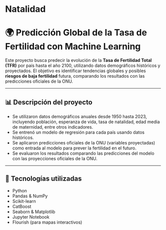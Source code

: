 # Natalidad

# 🌍 Predicción Global de la Tasa de Fertilidad con Machine Learning

Este proyecto busca predecir la evolución de la **Tasa de Fertilidad Total (TFR)** por país hasta el año 2100, utilizando datos demográficos históricos y proyectados. El objetivo es identificar tendencias globales y posibles **riesgos de baja fertilidad** futura, comparando los resultados con las predicciones oficiales de la ONU.

---

## 📊 Descripción del proyecto

- Se utilizaron datos demográficos anuales desde 1950 hasta 2023, incluyendo población, esperanza de vida, tasa de natalidad, edad media de maternidad, entre otros indicadores.
- Se entrenó un modelo de regresión para cada país usando datos históricos.
- Se aplicaron predicciones oficiales de la ONU (variables proyectadas) como entrada al modelo para prever la fertilidad en el futuro.
- Se evaluaron los resultados comparando las predicciones del modelo con las proyecciones oficiales de la ONU.

---

## 🔧 Tecnologías utilizadas

- Python
- Pandas & NumPy
- Scikit-learn
- CatBoost
- Seaborn & Matplotlib
- Jupyter Notebook
- Flourish (para mapas interactivos)


